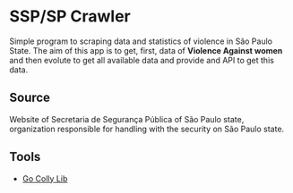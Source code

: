 # SSP/SP Crawler
Simple program to scraping data and statistics of violence in São Paulo State. The aim of this app is to get, first, data of **Violence Against women** and then evolute to get all available data and provide and API to get this data.

## Source
Website of Secretaria de Segurança Pública of São Paulo state, organization responsible for handling with the security on São Paulo state.

## Tools
- [Go Colly Lib](https://github.com/gocolly/colly)
